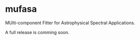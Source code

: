 # mufasa
MUlti-component Fitter for Astrophysical Spectral Applications.

A full release is comming soon.
